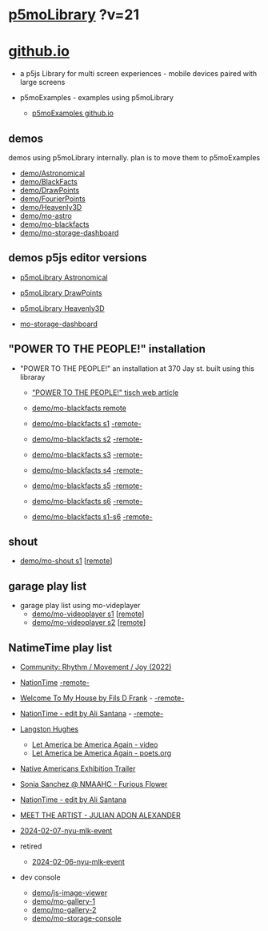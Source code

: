 # [p5moLibrary](https://github.com/molab-itp/p5moLibrary) ?v=21

# [github.io](https://molab-itp.github.io/p5moLibrary/src?v=21)

- a p5js Library for multi screen experiences - mobile devices paired with large screens

- p5moExamples - examples using p5moLibrary

  - [ p5moExamples github.io ](https://molab-itp.github.io/p5moExamples)

## demos

demos using p5moLibrary internally. plan is to move them to p5moExamples

- [demo/Astronomical](demo/Astronomical?v=21)
- [demo/BlackFacts](demo/BlackFacts?v=21)
- [demo/DrawPoints](demo/DrawPoints?v=21)
- [demo/FourierPoints](demo/FourierPoints?v=21)
- [demo/Heavenly3D](demo/Heavenly3D?v=21)
- [demo/mo-astro](demo/mo-astro?v=21)
- [demo/mo-blackfacts](demo/mo-blackfacts?v=21)
- [demo/mo-storage-dashboard](demo/mo-storage-dashboard?v=21)

## demos p5js editor versions

- [p5moLibrary Astronomical](https://editor.p5js.org/jht9629-nyu/sketches/iIIAb8KIDr)

- [p5moLibrary DrawPoints](https://editor.p5js.org/jht9629-nyu/sketches/TQyVoswjQ)

- [p5moLibrary Heavenly3D](https://editor.p5js.org/jht9629-nyu/sketches/6VM5IMP4m)

- [mo-storage-dashboard](https://editor.p5js.org/jht9629-nyu/sketches/Osz28nOS9)

## "POWER TO THE PEOPLE!" installation

- "POWER TO THE PEOPLE!" an installation at 370 Jay st. built using this libraray

  - ["POWER TO THE PEOPLE!" tisch web article](https://tisch.nyu.edu/itp/news/spring-2024/community-facing-interactive-installations-on-the-ground-floor-o)

  - [demo/mo-blackfacts remote](demo/mo-blackfacts?v=21)
  - [demo/mo-blackfacts s1](demo/mo-blackfacts?v=21&group=s1&qrcode=mo-blackfacts-qrcode-1.png) [-remote-](demo/mo-blackfacts?v=21&group=s1)
  - [demo/mo-blackfacts s2](demo/mo-blackfacts?v=21&group=s2&qrcode=mo-blackfacts-qrcode-2.png) [-remote-](demo/mo-blackfacts?v=21&group=s2)
  - [demo/mo-blackfacts s3](demo/mo-blackfacts?v=21&group=s3&qrcode=mo-blackfacts-qrcode-3.png) [-remote-](demo/mo-blackfacts?v=21&group=s3)
  - [demo/mo-blackfacts s4](demo/mo-blackfacts?v=21&group=s4&qrcode=mo-blackfacts-qrcode-4.png) [-remote-](demo/mo-blackfacts?v=21&group=s4)
  - [demo/mo-blackfacts s5](demo/mo-blackfacts?v=21&group=s5&qrcode=mo-blackfacts-qrcode-5.png) [-remote-](demo/mo-blackfacts?v=21&group=s5)
  - [demo/mo-blackfacts s6](demo/mo-blackfacts?v=21&group=s6&qrcode=mo-blackfacts-qrcode-6.png) [-remote-](demo/mo-blackfacts?v=21&group=s6)
  - [demo/mo-blackfacts s1-s6](demo/mo-blackfacts?v=21&group=s1,s2,s3,s4,s5,s6&qrcode=mo-blackfacts-qrcode-1-6.png) [-remote-](demo/mo-blackfacts?v=21&group=s1,s2,s3,s4,s5,s6)

## shout

- [demo/mo-shout s1](demo/mo-shout?v=21&group=s1&qrcode=mo-shout-qrcode-1.png) [[remote](qrcode/mo-shout.html?v=21&group=s1)]
<!-- https://molab-itp.github.io/p5moLibrary/src/qrcode/mo-shout.html?group=s1 -->

## garage play list

- garage play list using mo-videplayer
  - [demo/mo-videoplayer s1](demo/mo-videoplayer?v=21&group=s1&qrcode=mo-videoplayer-qrcode-1.png)
    [[remote](qrcode/mo-videoplayer.html?v=21&group=s1)]
  - [demo/mo-videoplayer s2](demo/mo-videoplayer?v=21&group=s2&qrcode=mo-videoplayer-qrcode-2.png)
    [[remote](qrcode/mo-videoplayer.html?v=21&group=s2)]

## NatimeTime play list

- [Community: Rhythm / Movement / Joy (2022)](demo/mo-videoplayer/index.html?playlist=8HfVf69nUX0)

- [NationTime](demo/mo-videoplayer/index.html?qrcode=NationTime.png) [-remote-](demo/mo-videoplayer/index.html)

- [Welcome To My House by Fils D Frank](demo/mo-videoplayer/?playlist=kinLtCLHYvo&title=Welcome%20To%20My%20House%20by%20Fils%20D%20Frank&qrcode=NationTime.png) - [-remote-](demo/mo-videoplayer/?playlist=kinLtCLHYvo&title=Welcome%20To%20My%20House%20by%20Fils%20D%20Frank)

- [NationTime - edit by Ali Santana](demo/mo-videoplayer/?playlist=-UtKxghWlvY&title=NationTime%20-%20ELUCID%20-%20BETAMAX&qrcode=NationTime.png) - [-remote-](demo/mo-videoplayer/?playlist=-UtKxghWlvY&title=NationTime%20-%20ELUCID%20-%20BETAMAX)

- [Langston Hughes ](demo/BlackFacts?playlist=XzI3huqpCi4)

  - [Let America be America Again - video](demo/mo-blackfacts?playlist=CFNM8GB_Yp0&title=%E2%98%85)
  - [Let America be America Again - poets.org](https://poets.org/poem/let-america-be-america-again)

- [Native Americans Exhibition Trailer](demo/BlackFacts?playlist=hpjNGTYvpxw)

- [Sonia Sanchez @ NMAAHC - Furious Flower](demo/mo-blackfacts?playlist=FNLp8e-cfgk&title=Sonia%20Sanchez)

- [NationTime - edit by Ali Santana](demo/mo-videoplayer?playlist=-UtKxghWlvY&title=NationTime%20-%20ELUCID%20-%20BETAMAX&qrcode=NationTime.png)

- [MEET THE ARTIST - JULIAN ADON ALEXANDER](demo/mo-blackfacts?playlist=wk0La_2igws&title=MEET%20THE%20ARTIST%20-%20JULIAN%20ADON%20ALEXANDE%20-%20What%20it%20is&qrcode=JULIAN.png)

- [2024-02-07-nyu-mlk-event](demo/mo-blackfacts?playlist=lG758MniLYg&qrcode=annoucement-01.png&title=2024-02-07-nyu-mlk-event)

- retired

  - [2024-02-06-nyu-mlk-event](demo/mo-blackfacts?playlist=zbRz5xTaLYI&qrcode=annoucement-01.png&title=2024-02-06-nyu-mlk-event)
  <!-- - [Weapons of White Destruction - TJ](demo/mo-blackfacts?playlist=ob8YQPGJiHY&title=Weapons%20of%20White%20Destruction%20-%20TJ&&qrcode=TJ.png) -->

- dev console

  - [demo/js-image-viewer](demo/js-image-viewer?v=21)
  - [demo/mo-gallery-1](demo/mo-gallery-1?v=21)
  - [demo/mo-gallery-2](demo/mo-gallery-2?v=21)
  - [demo/mo-storage-console](demo/mo-storage-console?v=21)

<!--

- retired
  - [demo/mo-astro-host-0](demo/mo-astro-host-0?v=21)
  - [demo/mo-astro-host-1](demo/mo-astro-host-1?v=21)
  - [demo/mo-astro-remote-0](demo/mo-astro-remote-0?v=21)
  - [demo/mo-astro-remote-1](demo/mo-astro-remote-1?v=21)

  - [demo/mo-blackfacts-host](demo/mo-blackfacts-host?v=21)
  - [demo/mo-blackfacts-remote](demo/mo-blackfacts-remote?v=21)

# https://www.youtube.com/watch?v=hpjNGTYvpxw
# The Land Carries Our Ancestors: Contemporary Art by Native Americans Exhibition Trailer

 -->
